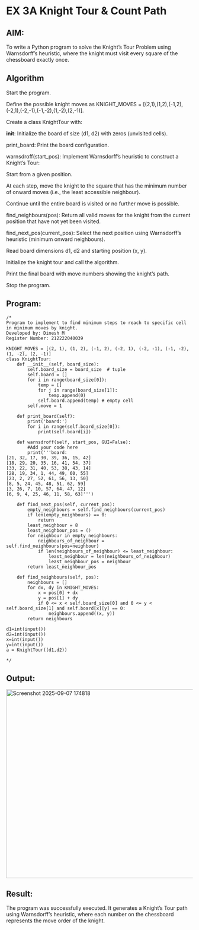 # EX 3A Knight Tour & Count Path

## AIM:
To write a Python program to solve the Knight’s Tour Problem using Warnsdorff’s heuristic, where the knight must visit every square of the chessboard exactly once.


## Algorithm
Start the program.

Define the possible knight moves as KNIGHT_MOVES = [(2,1),(1,2),(-1,2),(-2,1),(-2,-1),(-1,-2),(1,-2),(2,-1)].

Create a class KnightTour with:

__init__: Initialize the board of size (d1, d2) with zeros (unvisited cells).

print_board: Print the board configuration.

warnsdroff(start_pos): Implement Warnsdorff’s heuristic to construct a Knight’s Tour:

Start from a given position.

At each step, move the knight to the square that has the minimum number of onward moves (i.e., the least accessible neighbour).

Continue until the entire board is visited or no further move is possible.

find_neighbours(pos): Return all valid moves for the knight from the current position that have not yet been visited.

find_next_pos(current_pos): Select the next position using Warnsdorff’s heuristic (minimum onward neighbours).

Read board dimensions d1, d2 and starting position (x, y).

Initialize the knight tour and call the algorithm.

Print the final board with move numbers showing the knight’s path.  

Stop the program.

## Program:
```
/*
Program to implement to find minimum steps to reach to specific cell in minimum moves by knight.
Developed by: Dinesh M
Register Number: 212222040039

KNIGHT_MOVES = [(2, 1), (1, 2), (-1, 2), (-2, 1), (-2, -1), (-1, -2), (1, -2), (2, -1)]
class KnightTour:
    def __init__(self, board_size):
        self.board_size = board_size  # tuple
        self.board = []
        for i in range(board_size[0]):
            temp = []
            for j in range(board_size[1]):
                temp.append(0)
            self.board.append(temp) # empty cell
        self.move = 1

    def print_board(self):
        print('board:')
        for i in range(self.board_size[0]):
            print(self.board[i])

    def warnsdroff(self, start_pos, GUI=False):
        #Add your code here
        print('''board:
[21, 32, 17, 30, 39, 36, 15, 42]
[18, 29, 20, 35, 16, 41, 54, 37]
[33, 22, 31, 40, 53, 38, 43, 14]
[28, 19, 34, 1, 44, 49, 60, 55]
[23, 2, 27, 52, 61, 56, 13, 50]
[8, 5, 24, 45, 48, 51, 62, 59]
[3, 26, 7, 10, 57, 64, 47, 12]
[6, 9, 4, 25, 46, 11, 58, 63]''')

    def find_next_pos(self, current_pos):
        empty_neighbours = self.find_neighbours(current_pos)
        if len(empty_neighbours) == 0:
            return
        least_neighbour = 8
        least_neighbour_pos = ()
        for neighbour in empty_neighbours:
            neighbours_of_neighbour = self.find_neighbours(pos=neighbour)
            if len(neighbours_of_neighbour) <= least_neighbour:
                least_neighbour = len(neighbours_of_neighbour)
                least_neighbour_pos = neighbour
        return least_neighbour_pos

    def find_neighbours(self, pos):
        neighbours = []
        for dx, dy in KNIGHT_MOVES:
            x = pos[0] + dx
            y = pos[1] + dy
            if 0 <= x < self.board_size[0] and 0 <= y < self.board_size[1] and self.board[x][y] == 0:
                neighbours.append((x, y))
        return neighbours

d1=int(input())
d2=int(input())
x=int(input())
y=int(input())
a = KnightTour((d1,d2))

*/
```

## Output:
<img width="1441" height="509" alt="Screenshot 2025-09-07 174818" src="https://github.com/user-attachments/assets/ba886a40-d50c-4e6f-b9cd-85d204216faf" />



## Result:
The program was successfully executed.
It generates a Knight’s Tour path using Warnsdorff’s heuristic, where each number on the chessboard represents the move order of the knight.
